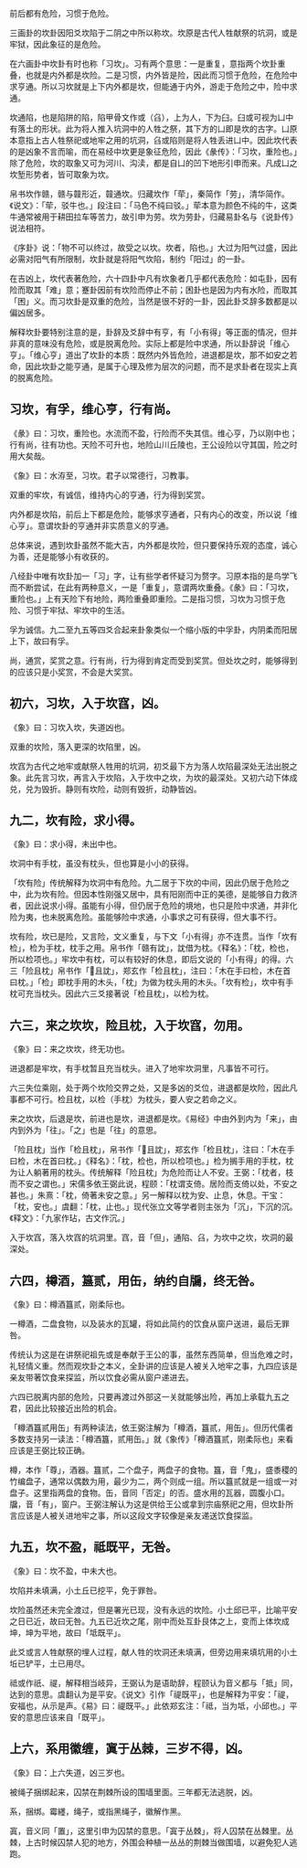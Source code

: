 
前后都有危险，习惯于危险。

三画卦的坎卦因阳爻坎陷于二阴之中所以称坎。坎原是古代人牲献祭的坑洞，或是牢狱，因此象征的是危险。

在六画卦中坎卦有时也称「习坎」。习有两个意思：一是重复，意指两个坎卦重叠，也就是内外都是坎险。二是习惯，内外皆是险，因此而习惯于危险，在危险中求亨通。所以习坎就是上下内外都是坎，但能通于内外，游走于危险之中，险中求通。

坎通陷，也是陷阱的陷，陷甲骨文作或（臽），上为人，下为臼。臼或可视为凵中有落土的形状。此为将人推入坑洞中的人牲之祭，其下方的凵即是坎的古字。凵原本意指上古人牲祭祀或地牢之用的坑洞，臽或陷则是将人牲丢进凵中。因此坎代表的是凶象不言而喻，而在易经中坎更是象征危险，因此《彖传》：「习坎，重险也。」除了危险，坎的取象又可为河川、沟渎，都是自凵的凹下地形引申而来。凡成凵之坎堑形势者，皆可取象为坎。

帛书坎作赣，赣与竷形近，竷通坎。归藏坎作「荦」，秦简作「劳」，清华简作。《说文》：「荦，驳牛也。」段注曰：「马色不纯曰驳。」荦本意为颜色不纯的牛，这类牛通常被用于耕田拉车等苦力，故引申为劳。坎为劳卦，归藏易卦名与《说卦传》说法相符。

《序卦》说：「物不可以终过，故受之以坎。坎者，陷也。」大过为阳气过盛，因此必需对阳气有所限制，坎卦就是将阳气坎陷，制约「阳过」的一卦。

在吉凶上，坎代表著危险，六十四卦中凡有坎象者几乎都代表危险：如屯卦，因有险而取其「难」意；蹇卦因前有坎险而停止不前；困卦也是因为内有水险，而取其「困」义。而习坎卦是双重的危险，当然是很不好的一卦，因此卦爻辞多数都是以偏凶居多。

解释坎卦要特别注意的是，卦辞及爻辞中有亨，有「小有得」等正面的情况，但并非真的意味没有危险，或是脱离危险。实际上都是险中求通，所以卦辞说「维心亨」。「维心亨」道出了坎卦的本质：既然内外皆危险，进退都是坎，那不如安之若命，因此坎卦之能亨通，是属于心理及修为层次的问题，而不是求卦者在现实上真的脱离危险。

## 习坎，有孚，维心亨，行有尚。

《彖》曰：习坎，重险也。水流而不盈，行险而不失其信。维心亨，乃以刚中也；行有尚，往有功也。天险不可升也，地险山川丘陵也，王公设险以守其国，险之时用大矣哉。

《象》曰：水洊至，习坎。君子以常德行，习教事。

双重的牢坎，有诚信，维持内心的亨通，行为得到奖赏。

内外都是坎陷，前后上下都是危险，能够求亨通者，只有内心的改变，所以说「维心亨」。意谓坎卦的亨通并非实质意义的亨通。

总体来说，遇到坎卦虽然不能大吉，内外都是坎险，但只要保持乐观的态度，诚心为善，还是能够小有收获的。

八经卦中唯有坎卦加一「习」字，让有些学者怀疑习为赘字。习原本指的是鸟学飞而不断尝试，在此有两种意义，一是「重复」，意谓两坎重叠。《彖》曰：「习坎，重险也。」上有天险下有地险，两险重叠即重险。二是指习惯，习坎为习惯于危险、习惯于牢狱、牢坎中的生活。

孚为诚信。九二至九五等四爻合起来卦象类似一个缩小版的中孚卦，内阴柔而阳居上下，故曰有孚。

尚，通赏，奖赏之意。行有尚，行为得到肯定而受到奖赏。但处坎之时，能够得到的应该只是小奖赏，不会是大奖赏。

## 初六，习坎，入于坎窞，凶。

《象》曰：习坎入坎，失道凶也。

双重的坎险，落入更深的坎陷里，凶。

坎窞为古代之地牢或献祭人牲用的坑洞，初爻最下方为落人坎陷最深处无法出脱之象。此先言习坎，再言入于坎陷，入于坎中之坎，为坎的最深处。又初六动下体成兑，兑为毁折。静则有坎险，动则有毁折，动静皆凶。

## 九二，坎有险，求小得。

《象》曰：求小得，未出中也。

坎洞中有手枕，虽没有枕头，但也算是小小的获得。

「坎有险」传统解释为坎洞中有危险。九二居于下坎的中间，因此仍居于危险之中，此为坎有险。但因本性刚强又居中，具有阳刚而中正的美德，是能够自力救济者，因此说求小得。虽能有小得，但仍居于危险的境地，也只是险中求通，并非化险为夷，也未脱离危险。虽能够险中求通，小事求之可有获得，但大事不行。

坎有险，坎已是险，又言险，文义重复，与下文「小有得」亦不连贯。当作「坎有检」，检为手枕，枕手之用。帛书作「赣有訦」，訦借为枕。《释名》：「枕，检也，所以检项也。」牢坎中有枕，可以有较好的休息，即后文说的「小有得」的得。六三「险且枕」帛书作「𪡋且訦」，郑玄作「检且枕」，注曰：「木在手曰检，木在首曰枕。」「检」即枕手用的木头，「枕」为做为枕头用的木头。「坎有检」，坎中有手枕可充当枕头。因此六三爻接著说「检且枕」，以检为枕。

## 六三，来之坎坎，险且枕，入于坎窞，勿用。

《象》曰：来之坎坎，终无功也。

进退都是牢坎，有手枕暂且充当枕头。进入了地牢坎洞里，凡事皆不可行。

六三失位乘刚，处于两个坎险交界之处，又是多凶的爻位，进退都是坎险，因此凡事都不可行。检且枕，以检（手枕）为枕头，要人安之若命之义。

来之坎坎，后退是坎，前进也是坎，进退都是坎。《易经》中由外到内为「来」，由内到外为「往」。「之」也是「往」的意思。

「险且枕」当作「检且枕」，帛书作「𪡋且訦」，郑玄作「检且枕」，注曰：「木在手曰检，木在首曰枕。」《释名》：「枕，检也，所以检项也。」检为搁手用的手枕，枕为让人躺著用的枕头。传统解释「险且枕」为危险而让人不安。王弼：「枕者，枝而不安之谓也。」宋儒多依王弼此说，程颐：「枕谓支倚。居险而支倚以处，不安之甚也。」朱熹：「枕，倚著未安之意。」另一解释以枕为安、止息，休息。干宝：「枕，安也。」虞翻：「枕，止也。」现代张立文等学者则主张为「沉」，下沉的沉。《释文》：「九家作玷，古文作沉。」

入于坎窞，落入坎窞的坑洞里。窞，音「但」，通陷、臽，为坎中之坎，坎洞的最深处。

## 六四，樽酒，簋贰，用缶，纳约自牖，终无咎。

《象》曰：樽酒簋贰，刚柔际也。

一樽酒，二盘食物，以及装水的瓦罐，将如此简约的饮食从窗户送进，最后无罪咎。

传统认为这是在讲祭祀祖先或是奉献于王公的事，虽然东西简单，但当危难之时，礼轻情义重。然而观坎卦之本义，全卦讲的应该是人被关入地牢之事，九四应该是亲友带著饮食来探监，所以饮食必需从窗户递进去。

六四已脱离内部的危险，只要再渡过外部这一关就能够出险，再加上承载九五之君，因此比较接近出险的机会。

「樽酒簋贰用缶」有两种读法，依王弼注解为「樽酒，簋贰，用缶」。但历代儒者多数支持另一读法：「樽酒簋，贰用缶。」就《象传》「樽酒簋贰，刚柔际也」来看应该是王弼比较正确。

樽，本作「尊」，酒器。簋贰，二个盘子，两盘子的食物。簋，音「鬼」，盛黍稷的竹编盘子，通常以偶数为用，最少为二，两个则成一组。所以簋贰就是一组或一对盘子。这里指两盘的食物。缶，音同「否定」的否。盛水用的瓦器，圆腹小口。牖，音「有」，窗户。王弼注解认为这是供给王公或拿到宗庙祭祀之用，但坎卦所言应该是人被关进地牢之事，所以这段文字较像是亲友递送饮食探监。

## 九五，坎不盈，祗既平，无咎。

《象》曰：坎不盈，中未大也。

坎陷并未填满，小土丘已挖平，免于罪咎。

坎险虽然还未完全渡过，但是署光已现，没有永远的坎险。小土邱已平，比喻平安之日已近，故曰无咎。九五已近坎之尾，刚中而处互卦艮体之上，变而上体坎成坤，坤为平地，故曰「坻既平」。

此爻或言人牲献祭的埋人过程，献人牲的坎洞还未填满，但旁边用来填坑用的小土坵已铲平，土已用尽。

祗或作祇、禔，解释相当岐异，王弼认为是语助辞，程颐认为音义都与「抵」同，达到的意思。虞翻认为是平安。《说文》引作「禔既平」，也是解释为平安：「禔，安福也，从示是声。《易》曰：禔既平。」此依郑玄注：「祗，当为坻，小邱也。」平安的意思应该来自「既平」。

## 上六，系用徽缠，寘于丛棘，三岁不得，凶。

《象》曰：上六失道，凶三岁也。

被绳子捆绑起来，囚禁在荆棘所设的围墙里面。三年都无法逃脱，凶。

系，捆绑。霉纆，绳子，或指黑绳子，徽解作黑。

寘，音义同「置」，这里引申为囚禁的意思。「寘于丛棘」，将人囚禁在丛棘里。丛棘，上古时候囚禁人犯的地方，外围会种植一丛丛的荆棘当做围墙，以避免犯人逃跑。